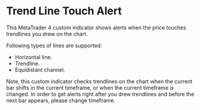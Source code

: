 # Trend Line Touch Alert

This MetaTrader 4 custom indicator
shows alerts when the price touches trendlines you drew on the chart.

Following types of lines are supported:
* Horizontal line.
* Trendline.
* Equidistant channel.

Note, this custom indicator checks trendlines on the chart
when the current bar shifts in the current timeframe,
or when the current timeframe is changed.
In order to get alerts right after you drew trendlines and before the next bar appears,
please change timeframe.

